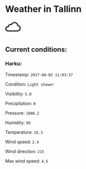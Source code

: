 # Weather in Tallinn 

<img src= 'images/cloud.png' width= '50' /> 

## Current conditions: 

### Harku: 

Timestamp: ``` 2017-08-02 11:03:37 ``` 

Condition: ``` Light shower ``` 

Visibility: ``` 5.0 ``` 

Precipitation: ``` 0 ``` 

Pressure: ``` 1008.2 ``` 

Humidity: ``` 99 ``` 

Temperature: ``` 16.3 ``` 

Wind speed: ``` 2.4 ``` 

Wind direction: ``` 215 ``` 

Max wind speed: ``` 4.5 ``` 

